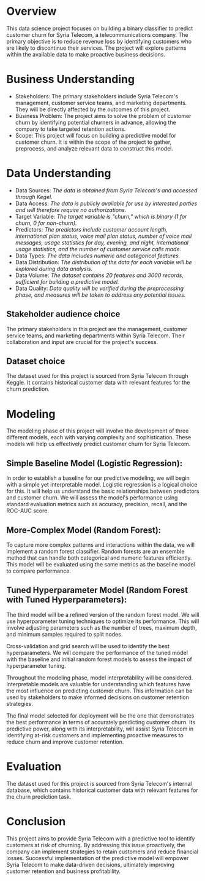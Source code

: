 # Overview

This data science project focuses on building a binary classifier to predict customer churn for Syria Telecom, a telecommunications company. The primary objective is to reduce revenue loss by identifying customers who are likely to discontinue their services. The project will explore patterns within the available data to make proactive business decisions.

# Business Understanding

* Stakeholders: The primary stakeholders include Syria Telecom's management, customer service teams, and marketing departments. They will be directly affected by the outcomes of this project.
* Business Problem: The project aims to solve the problem of customer churn by identifying potential churners in advance, allowing the company to take targeted retention actions.
* Scope: This project will focus on building a predictive model for customer churn. It is within the scope of the project to gather, preprocess, and analyze relevant data to construct this model.

# Data Understanding

* Data Sources: *The data is obtained from Syria Telecom's and accessed through Kegel.*
* Data Access: *The data is publicly available for use by interested parties and will therefore require no authorizations.*
* Target Variable: *The target variable is "churn," which is binary (1 for churn, 0 for non-churn).*
* Predictors: *The predictors include customer account length, international plan status, voice mail plan status, number of voice mail messages, usage statistics for day, evening, and night, international usage statistics, and the number of customer service calls made.*
* Data Types: *The data includes numeric and categorical features.*
* Data Distribution: *The distribution of the data for each variable will be explored during data analysis.*
* Data Volume: *The dataset contains 20 features and 3000 records, sufficient for building a predictive model.*
* Data Quality: *Data quality will be verified during the preprocessing phase, and measures will be taken to address any potential issues.*

## Stakeholder audience choice
The primary stakeholders in this project are the management, customer service teams, and marketing departments within Syria Telecom. Their collaboration and input are crucial for the project's success.

## Dataset choice
The dataset used for this project is sourced from Syria Telecom through Keggle. It contains historical customer data with relevant features for the churn prediction.

# Modeling

The modeling phase of this project will involve the development of three different models, each with varying complexity and sophistication. These models will help us effectively predict customer churn for Syria Telecom.

## Simple Baseline Model (Logistic Regression):

In order to establish a baseline for our predictive modeling, we will begin with a simple yet interpretable model. Logistic regression is a logical choice for this. It will help us understand the basic relationships between predictors and customer churn.
We will assess the model's performance using standard evaluation metrics such as accuracy, precision, recall, and the ROC-AUC score.

## More-Complex Model (Random Forest):

To capture more complex patterns and interactions within the data, we will implement a random forest classifier. Random forests are an ensemble method that can handle both categorical and numeric features efficiently.
This model will be evaluated using the same metrics as the baseline model to compare performance.

## Tuned Hyperparameter Model (Random Forest with Tuned Hyperparameters):

The third model will be a refined version of the random forest model. We will use hyperparameter tuning techniques to optimize its performance. This will involve adjusting parameters such as the number of trees, maximum depth, and minimum samples required to split nodes.

Cross-validation and grid search will be used to identify the best hyperparameters.
We will compare the performance of the tuned model with the baseline and initial random forest models to assess the impact of hyperparameter tuning.

Throughout the modeling phase, model interpretability will be considered. Interpretable models are valuable for understanding which features have the most influence on predicting customer churn. This information can be used by stakeholders to make informed decisions on customer retention strategies.

The final model selected for deployment will be the one that demonstrates the best performance in terms of accurately predicting customer churn. Its predictive power, along with its interpretability, will assist Syria Telecom in identifying at-risk customers and implementing proactive measures to reduce churn and improve customer retention.

# Evaluation
The dataset used for this project is sourced from Syria Telecom's internal database, which contains historical customer data with relevant features for the churn prediction task.

# Conclusion
This project aims to provide Syria Telecom with a predictive tool to identify customers at risk of churning. By addressing this issue proactively, the company can implement strategies to retain customers and reduce financial losses. Successful implementation of the predictive model will empower Syria Telecom to make data-driven decisions, ultimately improving customer retention and business profitability.